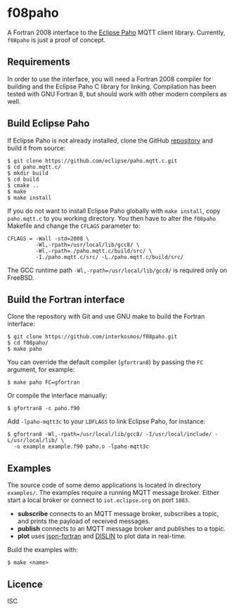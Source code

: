 # f08paho
A Fortran 2008 interface to the [Eclipse Paho](https://www.eclipse.org/paho/)
MQTT client library. Currently, `f08paho` is just a proof of concept.

## Requirements
In order to use the interface, you will need a Fortran 2008 compiler for
building and the Eclipse Paho C library for linking. Compilation has been tested
with GNU Fortran 8, but should work with other modern compilers as well.

## Build Eclipse Paho
If Eclipse Paho is not already installed, clone the GitHub
[repository](https://github.com/eclipse/paho.mqtt.c) and build it from
source:
```
$ git clone https://github.com/eclipse/paho.mqtt.c.git
$ cd paho.mqtt.c/
$ mkdir build
$ cd build
$ cmake ..
$ make
$ make install
```
If you do not want to install Eclipse Paho globally with `make install`, copy
`paho.mqtt.c` to you working directory. You then have to alter the `f08paho`
Makefile and change the `CFLAGS` parameter to:
```
CFLAGS = -Wall -std=2008 \
         -Wl,-rpath=/usr/local/lib/gcc8/ \
         -Wl,-rpath=./paho.mqtt.c/build/src/ \
         -I./paho.mqtt.c/src/ -L./paho.mqtt.c/build/src/
```
The GCC runtime path `-Wl,-rpath=/usr/local/lib/gcc8/` is required only on
FreeBSD.

## Build the Fortran interface
Clone the repository with Git and use GNU make to build the Fortran interface:
```
$ git clone https://github.com/interkosmos/f08paho.git
$ cd f08paho/
$ make paho
```
You can override the default compiler (`gfortran8`) by passing the `FC`
argument, for example:
```
$ make paho FC=gfortran
```
Or compile the interface manually:
```
$ gfortran8 -c paho.f90
```
Add `-lpaho-mqtt3c` to your `LDFLAGS` to link Eclipse Paho, for instance:
```
$ gfortran8 -Wl,-rpath=/usr/local/lib/gcc8/ -I/usr/local/include/ -L/usr/local/lib/ \
  -o example example.f90 paho.o -lpaho-mqtt3c
```

## Examples
The source code of some demo applications is located in directory `examples/`.
The examples require a running MQTT message broker. Either start a local broker
or connect to `iot.eclipse.org` on port `1883`.

* **subscribe** connects to an MQTT message broker, subscribes a topic, and prints the payload of received messages.
* **publish** connects to an MQTT message broker and publishes to a topic.
* **plot** uses [json-fortran](https://github.com/jacobwilliams/json-fortran/) and [DISLIN](http://www.mps.mpg.de/dislin/) to plot data in real-time.

Build the examples with:
```
$ make <name>
```

## Licence
ISC
